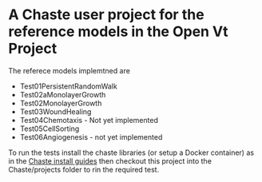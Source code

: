 # A Chaste user project for the reference models in the Open Vt Project 

The referece models implemtned are

* Test01PersistentRandomWalk
* Test02aMonolayerGrowth
* Test02MonolayerGrowth
* Test03WoundHealing
* Test04Chemotaxis - Not yet implemented
* Test05CellSorting
* Test06Angiogenesis - not yet implemented

To run the tests install the chaste libraries (or setup a Docker container) as in the [Chaste install guides](https://chaste.github.io/docs/installguides/) then checkout this project into the Chaste/projects folder to rin the required test.